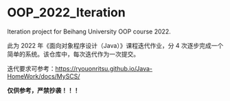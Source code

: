 # OOP_2022_Iteration
Iteration project for Beihang University OOP course 2022.

此为 2022 年《面向对象程序设计（Java）》课程迭代作业，分 4 次逐步完成一个简单的系统。该仓库中，每次迭代作为一次提交。

迭代要求可参考：https://ryouonritsu.github.io/Java-HomeWork/docs/MySCS/

**仅供参考，严禁抄袭！！！**
